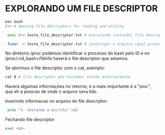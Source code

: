 # EXPLORANDO UM FILE DESCRIPTOR
 ```bash
 man bash
 /<> # Opening file descriptors for reading and writing
```
```bash
 exec 8<> teste_file_descriptor.txt # executando (setando) file descriptor
```
```bash
 fuser -v teste_file_descriptor.txt # investigar o arquivo (qual processo esta ligado e afins), retorna o processo do bash
```
 No diretorio /proc podemos identificar o processo do bash pelo ID e no /proc/<id_bash>/fdinfo haverá o file descriptor que setamos.
 
 Se abrirmos o file descriptor com o cat, exemplo:
 ```bash
 cat 8 # file descriptor que haviamos setado anteriormente
```
 Haverá algumas informações no retorno, e a mais importante é a "pos:", que eh a posicao de onde o arquivo sera lido.

 Inserindo informacao no arquivo do file descriptor:
```bash
 echo "1- testando a escrita" >&8
 ```

 Fechando file descriptor
 ```bash
 exec <&8-
 ```

